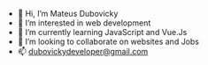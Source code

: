 - 👋 Hi, I’m Mateus Dubovicky
- 👀 I’m interested in web development
- 🌱 I’m currently learning JavaScript and Vue.Js
- 💞️ I’m looking to collaborate on websites and Jobs
- 📫 dubovickydeveloper@gmail.com

<!---
mtdl1/mtdl1 is a ✨ special ✨ repository because its `README.md` (this file) appears on your GitHub profile.
You can click the Preview link to take a look at your changes.
--->
